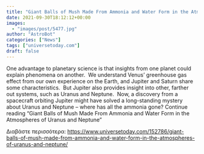 ```yaml
---
title: "Giant Balls of Mush Made From Ammonia and Water Form in the Atmospheres of Uranus and Neptune"
date: 2021-09-30T18:12:12+00:00
images:
  - "images/post/5477.jpg"
author: "AstroBot"
categories: ["News"]
tags: ["universetoday.com"]
draft: false
---
```


One advantage to planetary science is that insights from one planet could explain phenomena on another.  We understand Venus’ greenhouse gas effect from our own experience on the Earth, and Jupiter and Saturn share some characteristics.  But Jupiter also provides insight into other, farther out systems, such as Uranus and Neptune.  Now, a discovery from a spacecraft orbiting Jupiter might have solved a long-standing mystery about Uranus and Neptune – where has all the ammonia gone? Continue reading “Giant Balls of Mush Made From Ammonia and Water Form in the Atmospheres of Uranus and Neptune” 

Διαβάστε περισσότερα: https://www.universetoday.com/152786/giant-balls-of-mush-made-from-ammonia-and-water-form-in-the-atmospheres-of-uranus-and-neptune/
